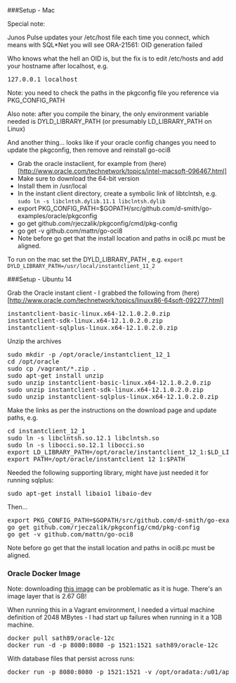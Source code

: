 ###Setup - Mac

Special note:

Junos Pulse updates your /etc/host file each time you connect, which
means with SQL*Net you will see ORA-21561: OID generation failed

Who knows what the hell an OID is, but the fix is to edit
/etc/hosts and add your hostname after localhost, e.g.

<pre>
127.0.0.1 localhost <local computer name>
</pre>

Note: you need to check the paths in the pkgconfig file you reference via PKG_CONFIG_PATH

Also note: after you compile the binary, the only environment variable needed is
DYLD_LIBRARY_PATH (or presumably LD_LIBRARY_PATH on Linux)

And another thing... looks like if your oracle config changes you need to update
the pkgconfig, then remove and reinstall go-oci8

* Grab the oracle instaclient, for example from (here)[http://www.oracle.com/technetwork/topics/intel-macsoft-096467.html] 
* Make sure to download the 64-bit version
* Install them in /usr/local
* In the instant client directory, create a symbolic link of libtclntsh, e.g. `sudo ln -s libclntsh.dylib.11.1 libclntsh.dylib`
* export PKG_CONFIG_PATH=$GOPATH/src/github.com/d-smith/go-examples/oracle/pkgconfig
* go get github.com/rjeczalik/pkgconfig/cmd/pkg-config
* go get -v github.com/mattn/go-oci8
* Note before go get that the install location and paths in oci8.pc must be aligned.

To run on the mac set the DYLD_LIBRARY_PATH , e.g. `export DYLD_LIBRARY_PATH=/usr/local/instantclient_11_2`

###Setup - Ubuntu 14

Grab the Oracle instant client - I grabbed the following from (here)[http://www.oracle.com/technetwork/topics/linuxx86-64soft-092277.html]

<pre>
instantclient-basic-linux.x64-12.1.0.2.0.zip
instantclient-sdk-linux.x64-12.1.0.2.0.zip
instantclient-sqlplus-linux.x64-12.1.0.2.0.zip
</pre>


Unzip the archives

<pre>
sudo mkdir -p /opt/oracle/instantclient_12_1
cd /opt/oracle
sudo cp /vagrant/*.zip .
sudo apt-get install unzip
sudo unzip instantclient-basic-linux.x64-12.1.0.2.0.zip 
sudo unzip instantclient-sdk-linux.x64-12.1.0.2.0.zip
sudo unzip instantclient-sqlplus-linux.x64-12.1.0.2.0.zip
</pre>

Make the links as per the instructions on the download page and update paths, e.g.

<pre>
cd instantclient_12_1
sudo ln -s libclntsh.so.12.1 libclntsh.so
sudo ln -s libocci.so.12.1 libocci.so
export LD_LIBRARY_PATH=/opt/oracle/instantclient_12_1:$LD_LIBRARY_PATH
export PATH=/opt/oracle/instantclient_12_1:$PATH
</pre>

Needed the following supporting library, might have just needed it for running 
sqlplus:

<pre>
sudo apt-get install libaio1 libaio-dev
</pre>

Then...

<pre>
export PKG_CONFIG_PATH=$GOPATH/src/github.com/d-smith/go-examples/oracle/pkgconfig/
go get github.com/rjeczalik/pkgconfig/cmd/pkg-config
go get -v github.com/mattn/go-oci8
</pre>

Note before go get that the install location and paths in oci8.pc must be aligned.

### Oracle Docker Image

Note: downloading [this image](https://hub.docker.com/r/sath89/oracle-12c/) can be problematic as it is huge. There's an image layer
that is 2.67 GB!

When running this in a Vagrant environment, I needed a virtual machine definition of 2048 MBytes - I had start up failures
when running in it a 1GB machine.

<pre>
docker pull sath89/oracle-12c
docker run -d -p 8080:8080 -p 1521:1521 sath89/oracle-12c
</pre>

With database files that persist across runs:

<pre>
docker run -p 8080:8080 -p 1521:1521 -v /opt/oradata:/u01/app/oracle sath89/oracle-12c
</pre>

